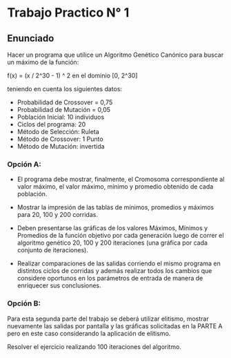 # Trabajo Practico N° 1 

## Enunciado

Hacer un programa que utilice un Algoritmo Genético Canónico para buscar un máximo de la función:


f(x) = (x / 2^30 - 1) ^ 2 en el dominio [0, 2^30]

teniendo en cuenta los siguientes datos:
<ul>
<li>Probabilidad de Crossover = 0,75 </li>
<li>Probabilidad de Mutación = 0,05</li>
<li>Población Inicial: 10 individuos </li>
<li>Ciclos del programa: 20 </li>
<li>Método de Selección: Ruleta </li>
<li>Método de Crossover: 1 Punto </li>
<li>Método de Mutación: invertida </li>
</ul>

### Opción A:

-   El programa debe mostrar, finalmente, el Cromosoma correspondiente al valor máximo, el valor máximo, mínimo y promedio obtenido de cada población.  
    
-   Mostrar la impresión de las tablas de mínimos, promedios y máximos para 20, 100 y 200 corridas.  
    
-   Deben presentarse las gráficas de los valores Máximos, Mínimos y Promedios de la función objetivo por cada generación luego de correr el algoritmo genético 20, 100 y 200 iteraciones (una gráfica por cada conjunto de iteraciones).
    
-   Realizar comparaciones de las salidas corriendo el mismo programa en distintos ciclos de corridas y además realizar todos los cambios que considere oportunos en los parámetros de entrada de manera de enriquecer sus conclusiones.

### Opción B:

Para esta segunda parte del trabajo se deberá utilizar elitismo, mostrar nuevamente las salidas por pantalla y las gráficas solicitadas en la PARTE A pero en este caso considerando la aplicación de elitismo.

Resolver el ejercicio realizando 100 iteraciones del algoritmo.
